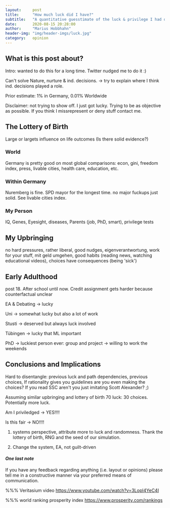 ```yaml
---
layout:     post
title:      "How much luck did I have?"
subtitle:   "A quantitative guesstimate of the luck & privilege I had during my life"
date:       2020-08-15 20:28:00
author:     "Marius Hobbhahn"
header-img: "img/header-imgs/luck.jpg"
category:   opinion
---
```


## **What is this post about?**

Intro: wanted to do this for a long time. Twitter nudged me to do it :)

Can't solve Nature, nurture & ind. decisions. -> try to explain where I think ind. decisions played a role. 

Prior estimate: 1% in Germany, 0.01% Worldwide

Disclaimer: not trying to show off. I just got lucky. Trying to be as objective as possible. If you think I missrepresent or deny stuff contact me. 

## The Lottery of Birth

Large or largets influence on life outcomes (Is there solid evidence?)

### World

Germany is pretty good on most global comparisons: econ, gini, freedom index, press, livable cities, health care, education, etc.

### Within Germany

Nuremberg is fine. SPD mayor for the longest time. no major fuckups just solid. See livable cities index. 

### My Person

IQ, Genes, Eyesight, diseases, Parents (job, PhD, smart), privilege tests

## My Upbringing

no hard pressures, rather liberal, good nudges, eigenverantwortung, work for your stuff, mit geld umgehen, good habits (reading news, watching educational videos), choices have consequences (being 'sick')

## Early Adulthood

post 18. After school until now. Credit assignment gets harder because counterfactual unclear

EA & Debating -> lucky

Uni -> somewhat lucky but also a lot of work

Stusti -> deserved but always luck involved

Tübingen -> lucky that ML important

PhD -> luckiest person ever: group and project -> willing to work the weekends

## Conclusions and Implications

Hard to disentangle: previous luck and path dependencies, previous choices, If rationality gives you guidelines are you even making the choices? If you read SSC aren't you just imitating Scott Alexander? ;)

Assuming similar upbringing and lottery of birth 70 luck: 30 choices. Potentially more luck. 

Am I priviledged -> YES!!!!

Is this fair -> NO!!!!

1. systems perspective, attribute more to luck and randomness. Thank the lottery of birth, RNG and the seed of our simulation.

2. Change the system, EA, not guilt-driven 

#### ***One last note***

If you have any feedback regarding anything (i.e. layout or opinions) please tell me in a constructive manner via your preferred means of communication.

%%% Veritasium video
https://www.youtube.com/watch?v=3LopI4YeC4I

%%% world ranking prosperity index
https://www.prosperity.com/rankings


